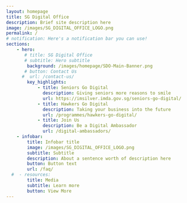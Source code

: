 ```yaml
---
layout: homepage
title: SG Digital Office
description: Brief site description here
image: /images/SG_DIGITAL_OFFICE_LOGO.png
permalink: /
# notification: Here's a notification bar you can use!
sections:
    - hero:
       # title: SG Digital Office
       # subtitle: Hero subtitle
        background: /images/homepage/SDO-Main-Banner.png
       # button: Contact Us
      #  url: /contact-us/
        key_highlights:
            - title: Seniors Go Digital
              description: Giving seniors more reasons to smile
              url: https://imsilver.imda.gov.sg/seniors-go-digital/
            - title: Hawkers Go Digital
              description: Taking your business into the future
              url: /programmes/hawkers-go-digital/
            - title: Join Us
              description: Be a Digital Ambassador
              url: /digital-ambassadors/
    - infobar:
        title: Infobar title
        image: /images/SG_DIGITAL_OFFICE_LOGO.png
        subtitle: Subtitle
        description: About a sentence worth of description here
        button: Button text
        url: /faq/
  #  - resources:
        title: Media
        subtitle: Learn more
        button: View More
---
```

